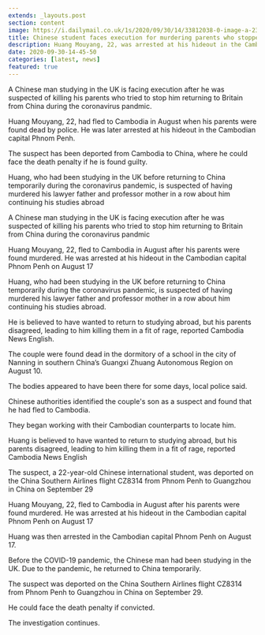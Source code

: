 ```yaml
---
extends: _layouts.post
section: content
image: https://i.dailymail.co.uk/1s/2020/09/30/14/33812038-0-image-a-23_1601472355679.jpg 
title: Chinese student faces execution for murdering parents who stopped him from returning to UK 
description: Huang Mouyang, 22, was arrested at his hideout in the Cambodian capital Phnom Penh on August 17. He has been deported to China where he could face death penalty if he is found guilty. 
date: 2020-09-30-14-45-50 
categories: [latest, news] 
featured: true 
--- 
```

A Chinese man studying in the UK is facing execution after he was suspected of killing his parents who tried to stop him returning to Britain from China during the coronavirus pandmic.

Huang Mouyang, 22, had fled to Cambodia in August when his parents were found dead by police. He was later arrested at his hideout in the Cambodian capital Phnom Penh.

The suspect has been deported from Cambodia to China, where he could face the death penalty if he is found guilty. 

Huang, who had been studying in the UK before returning to China temporarily during the coronavirus pandemic, is suspected of having murdered his lawyer father and professor mother in a row about him continuing his studies abroad

A Chinese man studying in the UK is facing execution after he was suspected of killing his parents who tried to stop him returning to Britain from China during the coronavirus pandmic

Huang Mouyang, 22, fled to Cambodia in August after his parents were found murdered. He was arrested at his hideout in the Cambodian capital Phnom Penh on August 17

Huang, who had been studying in the UK before returning to China temporarily during the coronavirus pandemic, is suspected of having murdered his lawyer father and professor mother in a row about him continuing his studies abroad.

He is believed to have wanted to return to studying abroad, but his parents disagreed, leading to him killing them in a fit of rage, reported Cambodia News English. 

The couple were found dead in the dormitory of a school in the city of Nanning in southern China’s Guangxi Zhuang Autonomous Region on August 10. 

The bodies appeared to have been there for some days, local police said.

Chinese authorities identified the couple's son as a suspect and found that he had fled to Cambodia.

They began working with their Cambodian counterparts to locate him.

Huang is believed to have wanted to return to studying abroad, but his parents disagreed, leading to him killing them in a fit of rage, reported Cambodia News English

The suspect, a 22-year-old Chinese international student, was deported on the China Southern Airlines flight CZ8314 from Phnom Penh to Guangzhou in China on September 29

Huang Mouyang, 22, fled to Cambodia in August after his parents were found murdered. He was arrested at his hideout in the Cambodian capital Phnom Penh on August 17

Huang was then arrested in the Cambodian capital Phnom Penh on August 17.

Before the COVID-19 pandemic, the Chinese man had been studying in the UK. Due to the pandemic, he returned to China temporarily.

The suspect was deported on the China Southern Airlines flight CZ8314 from Phnom Penh to Guangzhou in China on September 29.

He could face the death penalty if convicted.

The investigation continues.

